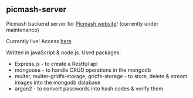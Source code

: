 ## picmash-server

Picmash backend server for [Picmash website](https://picmash.netlify.com)! (currently under maintenance)

Currently live! Access [here](https://picmash-server.herokuapp.com)

Written in javaScript & node.js.
Used packages:
 - Express.js - to create a Restful api
 - mongoose - to handle CRUD operations in the mongodb
 - multer, multer-gridfs-storage, gridfs-storage - to store, delete & stream images into the mongodb database
 - argon2 - to convert passwords into hash codes & verify them